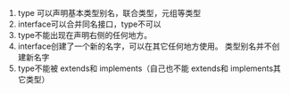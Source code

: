 1. type 可以声明基本类型别名，联合类型，元组等类型
2. interface可以合并同名接口，type不可以
3. type不能出现在声明右侧的任何地方。
4. interface创建了一个新的名字，可以在其它任何地方使用。 类型别名并不创建新名字
5. type不能被 extends和 implements（自己也不能 extends和 implements其它类型）